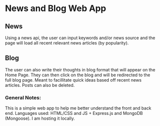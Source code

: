 # News and Blog Web App

## News
Using a news api, the user can input keywords and/or news source and the page will load all recent relevant news articles (by popularity).

## Blog
The user can also write their thoughts in blog format that will appear on the Home Page. They can then click on the blog and will be redirected to the full blog page. Meant to facillitate quick ideas based off recent news articles. Posts can also be deleted. 

### General Notes:
This is a simple web app to help me better understand the front and back end. 
Languages used:  HTML/CSS and JS + Express.js and MongoDB (Mongoose). I am hosting it locally.
